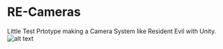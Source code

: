 # RE-Cameras
Little Test Prtotype making a Camera System like Resident Evil with Unity.
![alt text](https://thumbs.gfycat.com/BasicFewCockroach-size_restricted.gif)
